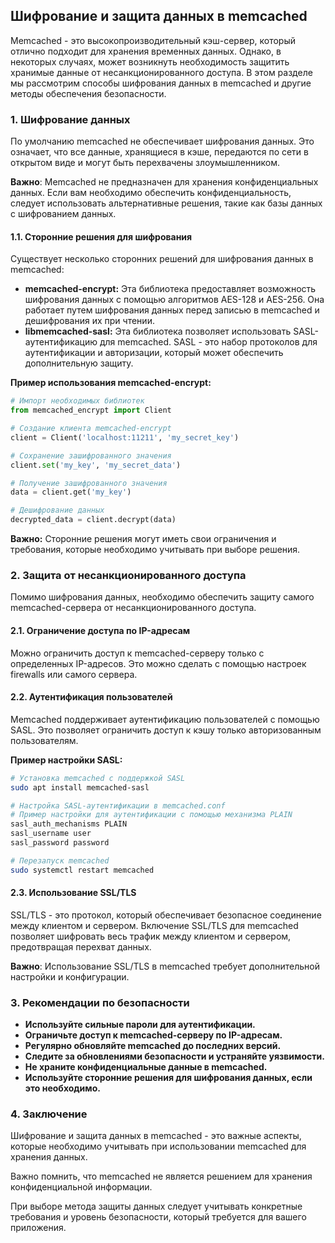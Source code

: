## Шифрование и защита данных в memcached

Memcached - это высокопроизводительный кэш-сервер, который отлично подходит для хранения временных данных. Однако, в некоторых случаях, может возникнуть необходимость защитить хранимые данные от несанкционированного доступа. В этом разделе мы рассмотрим способы шифрования данных в memcached и другие методы обеспечения безопасности.

### 1. Шифрование данных

По умолчанию memcached не обеспечивает шифрования данных. Это означает, что все данные, хранящиеся в кэше, передаются по сети в открытом виде и могут быть перехвачены злоумышленником. 

**Важно**:  Memcached не предназначен для хранения конфиденциальных данных. Если вам необходимо обеспечить конфиденциальность, следует использовать альтернативные решения, такие как базы данных с шифрованием данных.

#### 1.1. Сторонние решения для шифрования

Существует несколько сторонних решений для шифрования данных в memcached:

* **memcached-encrypt:** Эта библиотека предоставляет возможность шифрования данных с помощью алгоритмов AES-128 и AES-256. Она работает путем шифрования данных перед записью в memcached и дешифрования их при чтении. 
* **libmemcached-sasl:**  Эта библиотека позволяет использовать SASL-аутентификацию для memcached. SASL - это набор протоколов для аутентификации и авторизации, который может обеспечить дополнительную защиту.

**Пример использования memcached-encrypt:**

```python
# Импорт необходимых библиотек
from memcached_encrypt import Client

# Создание клиента memcached-encrypt
client = Client('localhost:11211', 'my_secret_key')

# Сохранение зашифрованного значения
client.set('my_key', 'my_secret_data')

# Получение зашифрованного значения
data = client.get('my_key')

# Дешифрование данных
decrypted_data = client.decrypt(data)
```

**Важно:**  Сторонние решения могут иметь свои ограничения и требования, которые необходимо учитывать при выборе решения.

### 2. Защита от несанкционированного доступа

Помимо шифрования данных, необходимо обеспечить защиту самого memcached-сервера от несанкционированного доступа.

#### 2.1. Ограничение доступа по IP-адресам

Можно ограничить доступ к memcached-серверу только с определенных IP-адресов. Это можно сделать с помощью настроек firewalls или самого сервера.

#### 2.2. Аутентификация пользователей

Memcached поддерживает аутентификацию пользователей с помощью SASL.  Это позволяет ограничить доступ к кэшу только авторизованным пользователям.

**Пример настройки SASL:**

```bash
# Установка memcached с поддержкой SASL
sudo apt install memcached-sasl

# Настройка SASL-аутентификации в memcached.conf
# Пример настройки для аутентификации с помощью механизма PLAIN
sasl_auth_mechanisms PLAIN
sasl_username user
sasl_password password

# Перезапуск memcached
sudo systemctl restart memcached
```

#### 2.3. Использование SSL/TLS

SSL/TLS - это протокол, который обеспечивает безопасное соединение между клиентом и сервером.  Включение SSL/TLS для memcached позволяет шифровать весь трафик между клиентом и сервером, предотвращая перехват данных.

**Важно**:  Использование SSL/TLS в memcached  требует дополнительной настройки и конфигурации.

### 3. Рекомендации по безопасности

* **Используйте сильные пароли для аутентификации.**
* **Ограничьте доступ к memcached-серверу по IP-адресам.**
* **Регулярно обновляйте memcached до последних версий.**
* **Следите за обновлениями безопасности и устраняйте уязвимости.**
* **Не храните конфиденциальные данные в memcached.**
* **Используйте сторонние решения для шифрования данных, если это необходимо.**

### 4. Заключение

Шифрование и защита данных в memcached - это важные аспекты, которые необходимо учитывать при использовании memcached для хранения данных. 

Важно помнить, что memcached не является решением для хранения конфиденциальной информации. 

При выборе метода защиты данных следует учитывать  конкретные требования и уровень безопасности, который требуется для вашего приложения. 

